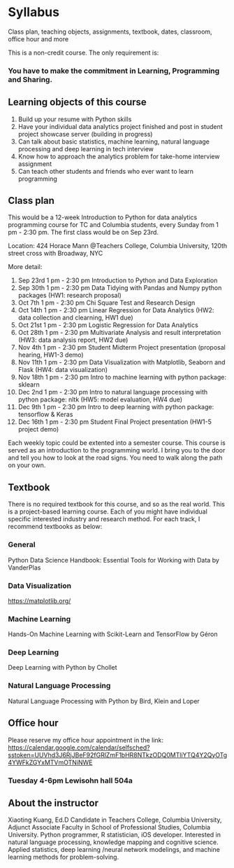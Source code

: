 # Syllabus
Class plan, teaching objects, assignments, textbook, dates, classroom, office hour and more

This is a non-credit course. The only requirement is: 
### You have to make the commitment in Learning, Programming and Sharing.

## Learning objects of this course

1. Build up your resume with Python skills
2. Have your individual data analytics project finished and post in student project showcase server (building in progress)
3. Can talk about basic statistics, machine learning, natural language processing and deep learning in tech interview
4. Know how to approach the analytics problem for take-home interview assignment
4. Can teach other students and friends who ever want to learn programming

## Class plan
This would be a 12-week Introduction to Python for data analytics programming course for TC and Columbia students, every Sunday from 1 pm - 2:30 pm. The first class would be on Sep 23rd.

Location: 424 Horace Mann @Teachers College, Columbia University, 120th street cross with Broadway, NYC

More detail:
1. Sep 23rd 1 pm - 2:30 pm Introduction to Python and Data Exploration
2. Sep 30th 1 pm - 2:30 pm Data Tidying with Pandas and Numpy python packages (HW1: research proposal)
3. Oct 7th 1 pm - 2:30 pm Chi Square Test and Research Design
4. Oct 14th 1 pm - 2:30 pm Linear Regression for Data Analytics (HW2: data collection and clearning, HW1 due)
5. Oct 21st 1 pm - 2:30 pm Logistic Regression for Data Analytics
6. Oct 28th 1 pm - 2:30 pm Multivariate Analysis and result interpretation (HW3: data analysis report, HW2 due)
7. Nov 4th 1 pm - 2:30 pm Student Midterm Project presentation (proposal hearing, HW1-3 demo)
8. Nov 11th 1 pm - 2:30 pm Data Visualization with Matplotlib, Seaborn and Flask (HW4: data visualization)
9. Nov 18th 1 pm - 2:30 pm Intro to machine learning with python package: sklearn
10. Dec 2nd 1 pm - 2:30 pm Intro to natural language processing with python package: nltk (HW5: model evaluation, HW4 due)
11. Dec 9th 1 pm - 2:30 pm Intro to deep learning with python package: tensorflow & Keras
12. Dec 16th 1 pm - 2:30 pm Student Final Project presentation (HW1-5 project demo)

Each weekly topic could be extented into a semester course. This course is served as an introduction to the programming world. I bring you to the door and tell you how to look at the road signs. You need to walk along the path on your own.

## Textbook
There is no required textbook for this course, and so as the real world. 
This is a project-based learning course. Each of you might have individual specific interested industry and research method. For each track, I recommend textbooks as below:
### General
Python Data Science Handbook: Essential Tools for Working with Data by VanderPlas
### Data Visualization
https://matplotlib.org/
### Machine Learning
Hands-On Machine Learning with Scikit-Learn and TensorFlow by Géron
### Deep Learning
Deep Learning with Python by Chollet
### Natural Language Processing
Natural Language Processing with Python by Bird, Klein and Loper


## Office hour
Please reserve my office hour appointment in the link:
https://calendar.google.com/calendar/selfsched?sstoken=UUVhd3J6RjJBeF92fGRlZmF1bHR8NTkzODQ0MTliYTQ4Y2QyOTg4YWFkZGYxMTVmOTNiNWE
### Tuesday 4-6pm Lewisohn hall 504a 


## About the instructor
Xiaoting Kuang, Ed.D Candidate in Teachers College, Columbia University, Adjunct Associate Faculty in School of Professional Studies, Columbia University. 
Python programmer, R statistician, iOS developer. Interested in natural language processing, knowledge mapping and cognitive science. Applied statistics, deep learning /neural network modelings, and machine learning methods for problem-solving.
